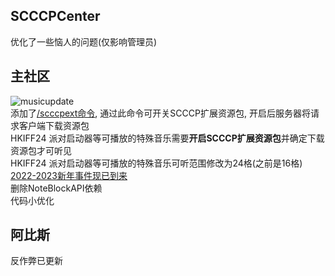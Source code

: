 ## SCCCPCenter
优化了一些恼人的问题(仅影响管理员)  
## 主社区
![musicupdate](https://s1.ax1x.com/2023/01/01/pSCeq4f.md.png)  
添加了[/scccpext命令](../../Mainc/command/scccpext), 通过此命令可开关SCCCP扩展资源包, 开启后服务器将请求客户端下载资源包  
HKIFF24 派对启动器等可播放的特殊音乐需要**开启SCCCP扩展资源包**并确定下载资源包才可听见  
HKIFF24 派对启动器等可播放的特殊音乐可听范围修改为24格(之前是16格)  
[2022-2023新年事件现已到来](../Event/2022/Newyear)  
删除NoteBlockAPI依赖  
代码小优化  
## 阿比斯
反作弊已更新  
